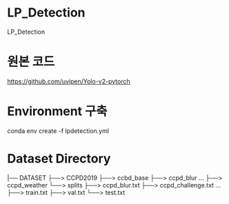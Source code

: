# LP_Detection
LP_Detection

# 원본 코드

https://github.com/uvipen/Yolo-v2-pytorch


# Environment 구축

conda env create -f lpdetection.yml


# Dataset Directory

|── DATASET
    ├──> CCPD2019
         ├──> ccbd_base
         ├──> ccpd_blur
         ...
         ├──> ccpd_weather
         └──> splits
                ├──> ccpd_blur.txt
                ├──> ccpd_challenge.txt
                ...
                ├──> train.txt
                ├──> val.txt
                └──> test.txt
